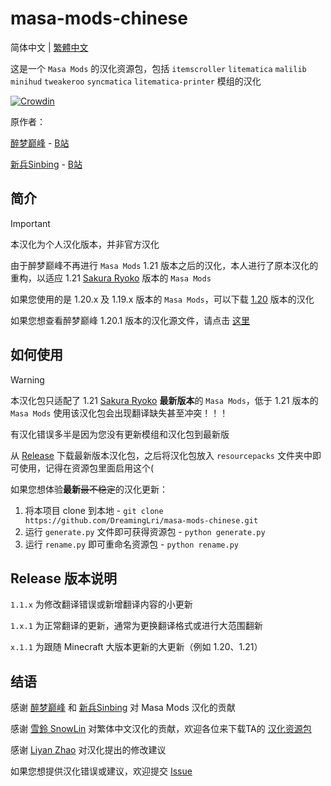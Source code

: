 # masa-mods-chinese

简体中文 | [繁體中文](https://github.com/DreamingLri/masa-mods-chinese/blob/1.21/README_tw.md)

这是一个 `Masa Mods` 的汉化资源包，包括 `itemscroller` `litematica` `malilib` `minihud` `tweakeroo` `syncmatica` `litematica-printer` 模组的汉化

[![Crowdin](https://badges.crowdin.net/masa-mod-chinese/localized.svg)](https://crowdin.com)

原作者：

[醉梦巅峰](mailto:893136473@qq.com) - [B站](https://space.bilibili.com/13205801) 

[新兵Sinbing](https://github.com/Sinbing) - [B站](https://space.bilibili.com/1446187)

## 简介

> [!IMPORTANT]
> 本汉化为个人汉化版本，并非官方汉化

由于醉梦巅峰不再进行 `Masa Mods` 1.21 版本之后的汉化，本人进行了原本汉化的重构，以适应 1.21 [Sakura Ryoko](https://github.com/sakura-ryoko) 版本的 `Masa Mods`

如果您使用的是 1.20.x 及 1.19.x 版本的 `Masa Mods`，可以下载 [1.20](https://github.com/DreamingLri/masa-mods-chinese/releases/tag/1.20-v1.0.1) 版本的汉化

如果您想查看醉梦巅峰 1.20.1 版本的汉化源文件，请点击 [这里](https://github.com/DreamingLri/masa-mods-chinese/tree/1.20)

## 如何使用

> [!WARNING]  
> 本汉化包只适配了 1.21 [Sakura Ryoko](https://github.com/sakura-ryoko) **最新版本**的 `Masa Mods`，低于 1.21 版本的 `Masa Mods` 使用该汉化包会出现翻译缺失甚至冲突！！！
> 
> 有汉化错误多半是因为您没有更新模组和汉化包到最新版

从 [Release](https://github.com/DreamingLri/masa-mods-chinese/releases) 下载最新版本汉化包，之后将汉化包放入 `resourcepacks` 文件夹中即可使用，记得在资源包里面启用这个(

如果您想体验**最新**~~最不稳定~~的汉化更新：

1. 将本项目 clone 到本地 - `git clone https://github.com/DreamingLri/masa-mods-chinese.git`
2. 运行 `generate.py` 文件即可获得资源包 - `python generate.py`
3. 运行 `rename.py` 即可重命名资源包 - `python rename.py`

## Release 版本说明

`1.1.x` 为修改翻译错误或新增翻译内容的小更新

`1.x.1` 为正常翻译的更新，通常为更换翻译格式或进行大范围翻新

`x.1.1` 为跟随 Minecraft 大版本更新的大更新（例如 1.20、1.21）

## 结语

感谢 [醉梦巅峰](mailto:893136473@qq.com) 和 [新兵Sinbing](https://github.com/Sinbing) 对 Masa Mods 汉化的贡献

感谢 [雪鈴 SnowLin](https://github.com/snowlinouo) 对繁体中文汉化的贡献，欢迎各位来下载TA的 [汉化资源包](https://modrinth.com/resourcepack/masa-mod-translationpack)

感谢 [Liyan Zhao](https://github.com/zly2006) 对汉化提出的修改建议

如果您想提供汉化错误或建议，欢迎提交 [Issue](https://github.com/DreamingLri/masa-mods-chinese/issues/new/choose)
